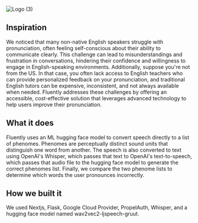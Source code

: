 ![Logo (3)](https://github.com/user-attachments/assets/4e0d0bf6-9afd-4f0a-b3d9-d58ae9353ceb)

## Inspiration
We noticed that many non-native English speakers struggle with pronunciation, often feeling self-conscious about their ability to communicate clearly. This challenge can lead to misunderstandings and frustration in conversations, hindering their confidence and willingness to engage in English-speaking environments. Additionally, suppose you're not from the US. In that case, you often lack access to English teachers who can provide personalized feedback on your pronunciation, and traditional English tutors can be expensive, inconsistent, and not always available when needed. Fluently addresses these challenges by offering an accessible, cost-effective solution that leverages advanced technology to help users improve their pronunciation.

## What it does
Fluently uses an ML hugging face model to convert speech directly to a list of phenomes. Phenomes are perceptually distinct sound units that distinguish one word from another. The speech is also converted to text using OpenAI's Whisper, which passes that text to OpenAI's text-to-speech, which passes that audio file to the hugging face model to generate the correct phenomes list. Finally, we compare the two phenome lists to determine which words the user pronounces incorrectly.

## How we built it
We used Nextjs, Flask, Google Cloud Provider, PropelAuth, Whisper, and a hugging face model named wav2vec2-ljspeech-gruut.
